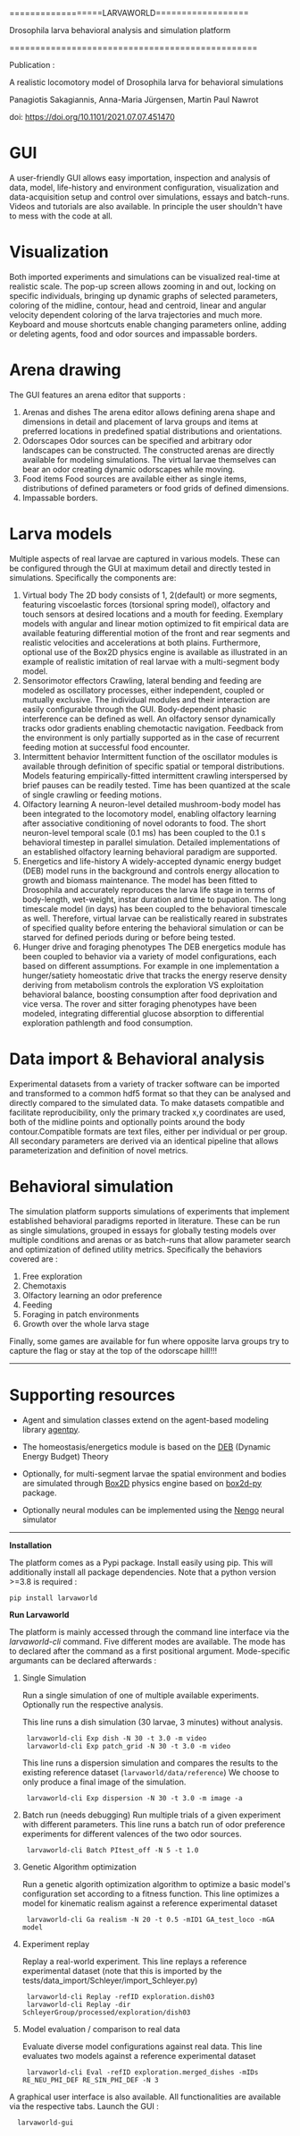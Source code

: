 ==================LARVAWORLD==================

Drosophila larva behavioral analysis and simulation platform

================================================

Publication :

A realistic locomotory model of Drosophila larva for behavioral simulations

Panagiotis Sakagiannis, Anna-Maria Jürgensen, Martin Paul Nawrot

doi: https://doi.org/10.1101/2021.07.07.451470 

GUI
===================
A user-friendly GUI allows easy importation, inspection and analysis of data, model, life-history and environment configuration, visualization and data-acquisition setup and control over simulations, essays and batch-runs. Videos and tutorials are also available. In principle the user shouldn't have to mess with the code at all.

Visualization
===================
Both imported experiments and simulations can be visualized real-time at realistic scale. The pop-up screen allows zooming in and out, locking on specific individuals, bringing up dynamic graphs of selected parameters, coloring of the midline, contour, head and centroid, linear and angular velocity dependent coloring of the larva trajectories and much more. Keyboard and mouse shortcuts enable changing parameters online, adding or deleting agents, food and odor sources and impassable borders.

Arena drawing
===================
The GUI features an arena editor that supports :

   1. Arenas and dishes
      The arena editor allows defining arena shape and dimensions in detail and placement of larva groups and items at preferred locations in predefined spatial         distributions and orientations.
   2. Odorscapes
      Odor sources can be specified and arbitrary odor landscapes can be constructed. The constructed arenas are directly available for modeling simulations. The       virtual larvae themselves can bear an odor creating dynamic odorscapes while moving.
   3. Food items
      Food sources are available either as single items, distributions of defined parameters or food grids of defined dimensions. 
   4. Impassable borders.



Larva models
=====================
Multiple aspects of real larvae are captured in various models. These can be configured through the GUI at maximum detail and directly tested in simulations.  Specifically the components are:


   1. Virtual body
            The 2D body consists of 1, 2(default) or more segments, featuring viscoelastic forces (torsional spring model), olfactory and touch sensors at                     desired locations and a mouth for feeding. Exemplary models with angular and linear motion optimized to fit empirical data are available                           featuring differential motion of the front and rear segments and realistic velocities and accelerations at both plains. Furthermore, optional use                   of the Box2D physics engine is available as illustrated in an example of realistic imitation of real larvae with a multi-segment body model.
   2. Sensorimotor effectors
            Crawling, lateral bending and feeding are modeled as oscillatory processes, either independent, coupled or mutually exclusive. The individual                     modules and their interaction are easily configurable through the GUI. Body-dependent phasic interference can be defined as well. An olfactory                     sensor dynamically tracks odor gradients enabling chemotactic navigation. Feedback from the environment is only partially supported as in the case                 of recurrent feeding motion at successful food encounter.
   3. Intermittent behavior
            Intermittent function of the oscillator modules is available through definition of specific spatial or temporal distributions. Models featuring                   empirically-fitted intermittent crawling interspersed by brief pauses can be readily tested. Time has been quantized at the scale of single                       crawling or feeding motions.
   4. Olfactory learning
            A neuron-level detailed mushroom-body model has been integrated to the locomotory model, enabling olfactory learning after associative                             conditioning of novel odorants to food. The short neuron-level temporal scale (0.1 ms) has been coupled to the 0.1 s behavioral timestep in parallel               simulation. Detailed implementations of an established olfactory learning behavioral paradigm are supported.
   5. Energetics and life-history
            A widely-accepted dynamic energy budget (DEB) model runs in the background and controls energy allocation to growth and biomass maintenance. The model             has been fitted to Drosophila and accurately reproduces the larva life stage in terms of body-length, wet-weight, instar duration and time to                     pupation. The long timescale model (in days) has been coupled to the behavioral timescale as well. Therefore, virtual larvae can be realistically                   reared in substrates of specified quality before entering the behavioral simulation or can be starved for defined periods during or before being                   tested.
   6. Hunger drive and foraging phenotypes
            The DEB energetics module has been coupled to behavior via a variety of model configurations, each based on different assumptions. For example in one             implementation a hunger/satiety homeostatic drive that tracks the energy reserve density deriving from metabolism controls the exploration VS                       exploitation behavioral balance, boosting consumption after food deprivation and vice versa. The rover and sitter foraging phenotypes have been                   modeled, integrating differential glucose absorption to differential exploration pathlength and food consumption. 

            
         
Data import & Behavioral analysis
========================================
Experimental datasets from a variety of tracker software can be imported and transformed to a common hdf5 format so that they can be analysed and directly compared to the simulated data. To make datasets compatible and facilitate reproducibility, only the primary tracked x,y coordinates are used, both of the midline points and optionally points around the body contour.Compatible formats are text files, either per individual or per group. All secondary parameters are derived via an identical pipeline that allows parameterization and definition of novel metrics. 
            


Behavioral simulation
=====================
The simulation platform supports simulations of experiments that implement established behavioral paradigms reported in literature. These can be run as single simulations, grouped in essays for globally testing models over multiple conditions and arenas or as batch-runs that allow parameter search and optimization of defined utility metrics. Specifically the behaviors covered are :

   1. Free exploration
   2. Chemotaxis
   3. Olfactory learning an odor preference
   4. Feeding
   5. Foraging in patch environments
   6. Growth over the whole larva stage

Finally, some games are available for fun where opposite larva groups try to capture the flag or stay at the top of the odorscape hill!!!

-----------------------------------------------------------------------------------------------------------------

Supporting resources
=====================

- Agent and simulation classes extend on the agent-based modeling library [agentpy](https://agentpy.readthedocs.io/en/latest/index.html).

- The homeostasis/energetics module is based on the [DEB](http://www.debtheory.org/wiki/index.php?title=Main_Page) (Dynamic Energy Budget) Theory
 
- Optionally, for multi-segment larvae the spatial environment and bodies are simulated through [Box2D](https://box2d.org/) physics engine based on [box2d-py](https://pypi.org/project/box2d-py/) package.

- Optionally neural modules can be implemented using the [Nengo](https://www.nengo.ai/) neural simulator

-----------------------------------------------------------------------------------------------------------------

**Installation**

The platform comes as a Pypi package. Install easily using pip. This will additionally install all package dependencies. Note that a python version >=3.8 is required :

    pip install larvaworld
    

**Run Larvaworld**

The platform is mainly accessed through the command line interface via the *larvaworld-cli* command.
Five different modes are available. The mode has to declared after the command as a first positional argument. Mode-specific argumants can be declared afterwards :

1. Single Simulation

    Run a single simulation of one of multiple available experiments. 
    Optionally run the respective analysis.

    This line runs a dish simulation (30 larvae, 3 minutes) without analysis. 

        larvaworld-cli Exp dish -N 30 -t 3.0 -m video
        larvaworld-cli Exp patch_grid -N 30 -t 3.0 -m video

    This line runs a dispersion simulation and compares the results to the existing reference dataset (`larvaworld/data/reference`)
    We choose to only produce a final image of the simulation.

        larvaworld-cli Exp dispersion -N 30 -t 3.0 -m image -a

2. Batch run
    (needs debugging)
    Run multiple trials of a given experiment with different parameters.
    This line runs a batch run of odor preference experiments for different valences of the two odor sources.

        larvaworld-cli Batch PItest_off -N 5 -t 1.0

3. Genetic Algorithm optimization

    Run a genetic algorith optimization algorithm to optimize a basic model's configuration set according to a fitness function.
    This line optimizes a model for kinematic realism against a reference experimental dataset

        larvaworld-cli Ga realism -N 20 -t 0.5 -mID1 GA_test_loco -mGA model

4. Experiment replay

   Replay a real-world experiment.
   This line replays a reference experimental dataset (note that this is imported by the tests/data_import/Schleyer/import_Schleyer.py)

        larvaworld-cli Replay -refID exploration.dish03
        larvaworld-cli Replay -dir SchleyerGroup/processed/exploration/dish03

5. Model evaluation / comparison to real data

   Evaluate diverse model configurations against real data.
   This line evaluates two models against a reference experimental dataset

        larvaworld-cli Eval -refID exploration.merged_dishes -mIDs RE_NEU_PHI_DEF RE_SIN_PHI_DEF -N 3

   
A graphical user interface is also available. All functionalities are available via the respective tabs.
Launch the GUI :

      larvaworld-gui
